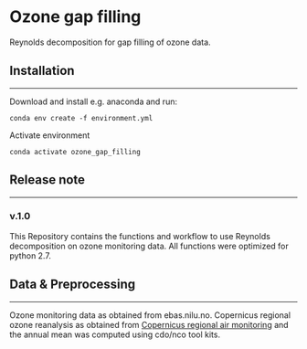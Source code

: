 # Ozone gap filling
Reynolds decomposition for gap filling of ozone data.

## Installation
-------------
Download and install e.g. anaconda and run:

`conda env create -f environment.yml`

Activate environment

`conda activate ozone_gap_filling`

## Release note
-------------
### v.1.0

This Repository contains the functions and workflow to use Reynolds decomposition on ozone monitoring data.
All functions were optimized for python 2.7.

## Data & Preprocessing
------------------------
Ozone monitoring data as obtained from ebas.nilu.no.
Copernicus regional ozone reanalysis as obtained from [Copernicus regional air monitoring](https://ads.atmosphere.copernicus.eu/cdsapp#!/dataset/cams-europe-air-quality-forecasts?tab=form) and 
the annual mean was computed using cdo/nco tool kits.
